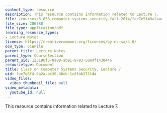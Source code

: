 ```yaml
---
content_type: resource
description: This resource contains information related to Lecture 7.
file: /courses/6-858-computer-systems-security-fall-2014/fae7e5f49a2aac3030eb1c8fab2731da_MIT6_858F14_lec7.pdf
file_size: 286780
file_type: application/pdf
learning_resource_types:
- Lecture Notes
license: https://creativecommons.org/licenses/by-nc-sa/4.0/
ocw_type: OCWFile
parent_title: Lecture Notes
parent_type: CourseSection
parent_uid: 123196f5-0a80-ab91-9783-50a4f1430445
resourcetype: Document
title: Class on Computer Systems Security, Lecture 7
uid: fae7e5f4-9a2a-ac30-30eb-1c8fab2731da
video_files:
  video_thumbnail_file: null
video_metadata:
  youtube_id: null
---
```

This resource contains information related to Lecture 7.
